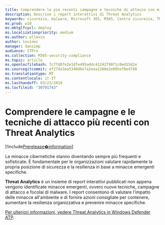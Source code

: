 ```yaml
---
title: Comprendere le più recenti campagne e tecniche di attacco con minacce analitiche
description: Descrive i report interattivi di Threat Analytics
keywords: sicurezza, malware, Microsoft 365, M365, Centro sicurezza, Threat Analytics, Windows Defender ATP, Cyber, posizione di sicurezza, minacce emergenti
ms.prod: w10
ms.mktglfcycl: deploy
ms.localizationpriority: medium
ms.author: ellevin
author: levinec
manager: dansimp
audience: ITPro
ms.collection: M365-security-compliance
ms.topic: article
ms.openlocfilehash: 7c7fd07e2e1dfe495addc41242790f1c0ed15d2e
ms.sourcegitcommit: ef27da3ea5340d6e7a2eaa1288e2e005ef8e4788
ms.translationtype: MT
ms.contentlocale: it-IT
ms.lasthandoff: 03/23/2019
ms.locfileid: "30791743"
---
```

# <a name="understand-the-latest-attack-campaigns-and-techniques-with-threat-analytics"></a>Comprendere le campagne e le tecniche di attacco più recenti con Threat Analytics

[!include[Prerelease�information](prerelease.md)]

Le minacce cibernetiche stanno diventando sempre più frequenti e sofisticate. È fondamentale per le organizzazioni valutare rapidamente la propria posizione di sicurezza e la resilienza in base a minacce emergenti specifiche.

**Threat Analytics** è un insieme di report interattivi pubblicati non appena vengono identificate minacce emergenti, ovvero nuove tecniche, campagne di attacco e focolai di malware. I report consentono di valutare l'impatto delle minacce all'ambiente e di fornire azioni consigliate per contenere, aumentare la resilienza organizzativa e prevenire minacce specifiche.

[Per ulteriori informazioni, vedere Threat Analytics in Windows Defender ATP](https://docs.microsoft.com/en-us/windows/security/threat-protection/windows-defender-atp/threat-analytics).  